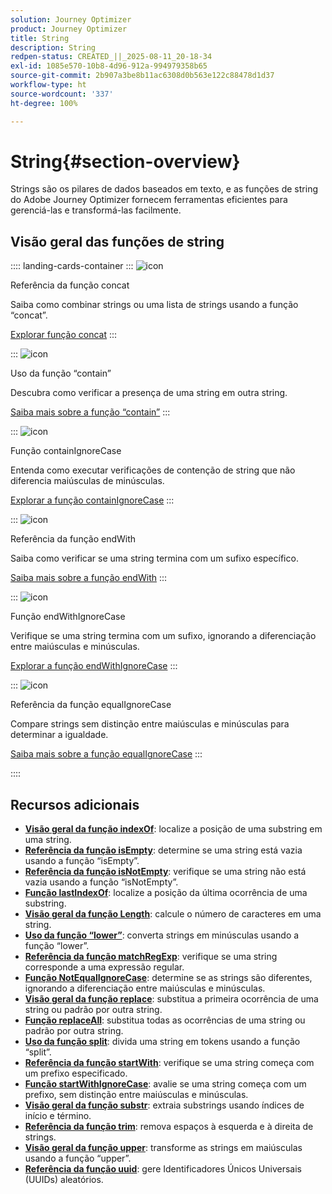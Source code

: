 ```yaml
---
solution: Journey Optimizer
product: Journey Optimizer
title: String
description: String
redpen-status: CREATED_||_2025-08-11_20-18-34
exl-id: 1085e570-10b8-4d96-912a-994979358b65
source-git-commit: 2b907a3be8b11ac6308d0b563e122c88478d1d37
workflow-type: ht
source-wordcount: '337'
ht-degree: 100%

---
```


# String{#section-overview}

Strings são os pilares de dados baseados em texto, e as funções de string do Adobe Journey Optimizer fornecem ferramentas eficientes para gerenciá-las e transformá-las facilmente.

## Visão geral das funções de string

:::: landing-cards-container
:::
![icon](https://cdn.experienceleague.adobe.com/icons/code-branch.svg?lang=pt-BR)

Referência da função concat

Saiba como combinar strings ou uma lista de strings usando a função “concat”.

[Explorar função concat](../using/building-journeys/functions/functionconcat.md)
:::

:::
![icon](https://cdn.experienceleague.adobe.com/icons/code-branch.svg?lang=pt-BR)

Uso da função “contain”

Descubra como verificar a presença de uma string em outra string.

[Saiba mais sobre a função “contain”](../using/building-journeys/functions/functioncontain.md)
:::

:::
![icon](https://cdn.experienceleague.adobe.com/icons/code-branch.svg?lang=pt-BR)

Função containIgnoreCase

Entenda como executar verificações de contenção de string que não diferencia maiúsculas de minúsculas.

[Explorar a função containIgnoreCase](../using/building-journeys/functions/functioncontainwithignorecase.md)
:::

:::
![icon](https://cdn.experienceleague.adobe.com/icons/code-branch.svg?lang=pt-BR)

Referência da função endWith

Saiba como verificar se uma string termina com um sufixo específico.

[Saiba mais sobre a função endWith](../using/building-journeys/functions/functionendwith.md)
:::

:::
![icon](https://cdn.experienceleague.adobe.com/icons/code-branch.svg?lang=pt-BR)

Função endWithIgnoreCase

Verifique se uma string termina com um sufixo, ignorando a diferenciação entre maiúsculas e minúsculas.

[Explorar a função endWithIgnoreCase](../using/building-journeys/functions/functionendwithignorecase.md)
:::

:::
![icon](https://cdn.experienceleague.adobe.com/icons/code-branch.svg?lang=pt-BR)

Referência da função equalIgnoreCase

Compare strings sem distinção entre maiúsculas e minúsculas para determinar a igualdade.

[Saiba mais sobre a função equalIgnoreCase](../using/building-journeys/functions/functionequalignorecase.md)
:::

::::


## Recursos adicionais

- **[Visão geral da função indexOf](../using/building-journeys/functions/functionindexof.md)**: localize a posição de uma substring em uma string.
- **[Referência da função isEmpty](../using/building-journeys/functions/functionisempty.md)**: determine se uma string está vazia usando a função “isEmpty”.
- **[Referência da função isNotEmpty](../using/building-journeys/functions/functionisnotempty.md)**: verifique se uma string não está vazia usando a função “isNotEmpty”.
- **[Função lastIndexOf](../using/building-journeys/functions/functionlastindexof.md)**: localize a posição da última ocorrência de uma substring.
- **[Visão geral da função Length](../using/building-journeys/functions/functionlength.md)**: calcule o número de caracteres em uma string.
- **[Uso da função “lower”](../using/building-journeys/functions/functionlower.md)**: converta strings em minúsculas usando a função “lower”.
- **[Referência da função matchRegExp](../using/building-journeys/functions/functionmatchregexp.md)**: verifique se uma string corresponde a uma expressão regular.
- **[Função NotEqualIgnoreCase](../using/building-journeys/functions/functionnotequalignorecase.md)**: determine se as strings são diferentes, ignorando a diferenciação entre maiúsculas e minúsculas.
- **[Visão geral da função replace](../using/building-journeys/functions/functionreplace.md)**: substitua a primeira ocorrência de uma string ou padrão por outra string.
- **[Função replaceAll](../using/building-journeys/functions/functionreplaceall.md)**: substitua todas as ocorrências de uma string ou padrão por outra string.
- **[Uso da função split](../using/building-journeys/functions/functionsplit.md)**: divida uma string em tokens usando a função “split”.
- **[Referência da função startWith](../using/building-journeys/functions/functionstartwith.md)**: verifique se uma string começa com um prefixo especificado.
- **[Função startWithIgnoreCase](../using/building-journeys/functions/functionstartwithignorecase.md)**: avalie se uma string começa com um prefixo, sem distinção entre maiúsculas e minúsculas.
- **[Visão geral da função substr](../using/building-journeys/functions/functionsubstr.md)**: extraia substrings usando índices de início e término.
- **[Referência da função trim](../using/building-journeys/functions/functiontrim.md)**: remova espaços à esquerda e à direita de strings.
- **[Visão geral da função upper](../using/building-journeys/functions/functionupper.md)**: transforme as strings em maiúsculas usando a função “upper”.
- **[Referência da função uuid](../using/building-journeys/functions/functionuuid.md)**: gere Identificadores Únicos Universais (UUIDs) aleatórios.
